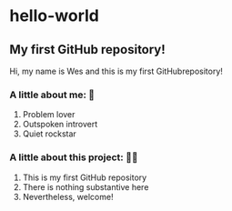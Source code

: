 # hello-world

## My first GitHub repository!
Hi, my name is Wes and this is my first GitHubrepository! 

### A little about me: 🙂
1. Problem lover
2. Outspoken introvert
3. Quiet rockstar

### A little about this project: 👷‍♂️
1. This is my first GitHub repository
2. There is nothing substantive here
3. Nevertheless, welcome!



